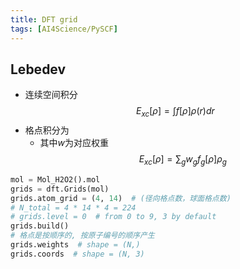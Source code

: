 ```yaml
---
title: DFT grid
tags: [AI4Science/PySCF]
---
```


## Lebedev

- 连续空间积分
$$E_{xc}[\rho] = \int f[\rho] \rho(r) dr$$
- 格点积分为
	- 其中$w$为对应权重
$$E_{xc} [\rho] = \sum_g w_g f_g[\rho] \rho_g$$

```Python
mol = Mol_H2O2().mol
grids = dft.Grids(mol)
grids.atom_grid = (4, 14)  # (径向格点数，球面格点数)
# N_total = 4 * 14 * 4 = 224
# grids.level = 0  # from 0 to 9, 3 by default
grids.build()
# 格点是按顺序的, 按原子编号的顺序产生
grids.weights  # shape = (N,)
grids.coords  # shape = (N, 3)



```







